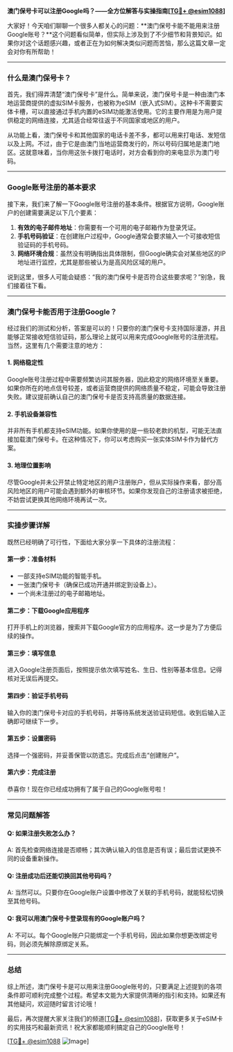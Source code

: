 **澳门保号卡可以注册Google吗？——全方位解答与实操指南[[TG💪+ @esim1088](https://t.me/s/esim1088)]**

大家好！今天咱们聊聊一个很多人都关心的问题：**澳门保号卡能不能用来注册Google账号？**这个问题看似简单，但实际上涉及到了不少细节和背景知识。如果你对这个话题感兴趣，或者正在为如何解决类似问题而苦恼，那么这篇文章一定会对你有所帮助！

---

### 什么是澳门保号卡？

首先，我们得弄清楚“澳门保号卡”是什么。简单来说，澳门保号卡是一种由澳门本地运营商提供的虚拟SIM卡服务，也被称为eSIM（嵌入式SIM）。这种卡不需要实体卡槽，可以直接通过手机内置的eSIM功能激活使用。它的主要作用是为用户提供稳定的网络连接，尤其适合经常往返于不同国家或地区的用户。

从功能上看，澳门保号卡和其他国家的电话卡差不多，都可以用来打电话、发短信以及上网。不过，由于它是由澳门当地运营商发行的，所以号码归属地是澳门地区。这就意味着，当你用这张卡拨打电话时，对方会看到你的来电显示为澳门号码。

---

### Google账号注册的基本要求

接下来，我们来了解一下Google账号注册的基本条件。根据官方说明，Google账户的创建需要满足以下几个要素：

1. **有效的电子邮件地址**：你需要有一个可用的电子邮箱作为登录凭证。
2. **手机号码验证**：在创建账户过程中，Google通常会要求输入一个可接收短信验证码的手机号码。
3. **网络环境合规**：虽然没有明确指出具体限制，但Google确实会对某些地区的IP地址进行监控，尤其是那些被认为是高风险区域的用户。

说到这里，很多人可能会疑惑：“我的澳门保号卡是否符合这些要求呢？”别急，我们接着往下看。

---

### 澳门保号卡能否用于注册Google？

经过我们的测试和分析，答案是可以的！只要你的澳门保号卡支持国际漫游，并且能够正常接收短信验证码，那么理论上就可以用来完成Google账号的注册流程。当然，这里有几个需要注意的地方：

#### 1. 网络稳定性
Google账号注册过程中需要频繁访问其服务器，因此稳定的网络环境至关重要。如果你所在的地点信号较差，或者运营商提供的网络质量不稳定，可能会导致注册失败。建议提前确认自己的澳门保号卡是否支持高质量的数据连接。

#### 2. 手机设备兼容性
并非所有手机都支持eSIM功能。如果你使用的是一些较老款的机型，可能无法直接加载澳门保号卡。在这种情况下，你可以考虑购买一张实体SIM卡作为替代方案。

#### 3. 地理位置影响
尽管Google并未公开禁止特定地区的用户注册账户，但从实际操作来看，部分高风险地区的用户可能会遇到额外的审核环节。如果你发现自己的注册请求被拒绝，不妨尝试更换其他网络环境再试一次。

---

### 实操步骤详解

既然已经明确了可行性，下面给大家分享一下具体的注册流程：

#### 第一步：准备材料
- 一部支持eSIM功能的智能手机。
- 一张澳门保号卡（确保已成功开通并绑定到设备上）。
- 一个尚未注册过的电子邮箱地址。

#### 第二步：下载Google应用程序
打开手机上的浏览器，搜索并下载Google官方的应用程序。这一步是为了方便后续的操作。

#### 第三步：填写信息
进入Google注册页面后，按照提示依次填写姓名、生日、性别等基本信息。记得核对无误后再提交。

#### 第四步：验证手机号码
输入你的澳门保号卡对应的手机号码，并等待系统发送验证码短信。收到后输入正确即可继续下一步。

#### 第五步：设置密码
选择一个强密码，并妥善保管以防遗忘。完成后点击“创建账户”。

#### 第六步：完成注册
恭喜你！现在你已经成功拥有了属于自己的Google账号啦！

---

### 常见问题解答

#### Q: 如果注册失败怎么办？
A: 首先检查网络连接是否顺畅；其次确认输入的信息是否有误；最后尝试更换不同的设备重新操作。

#### Q: 注册成功后还能切换回其他号码吗？
A: 当然可以。只要你在Google账户设置中修改了关联的手机号码，就能轻松切换至其他号码。

#### Q: 我可以用澳门保号卡登录现有的Google账户吗？
A: 不可以。每个Google账户只能绑定一个手机号码，因此如果你想更改绑定号码，则必须先解除原绑定关系。

---

### 总结

综上所述，澳门保号卡是可以用来注册Google账号的，只要满足上述提到的各项条件即可顺利完成整个过程。希望本文能为大家提供清晰的指引和支持。如果还有其他疑问，欢迎随时留言讨论哦！

最后，再次提醒大家关注我们的频道[[TG💪+ @esim1088](https://t.me/s/esim1088)]，获取更多关于eSIM卡的实用技巧和最新资讯！祝大家都能顺利搞定自己的Google账号！

[[TG💪+ @esim1088](https://t.me/s/esim1088) ![Image](https://i.postimg.cc/4NQfJmqS/Snipaste-2025-05-13-00-14-12.png)]